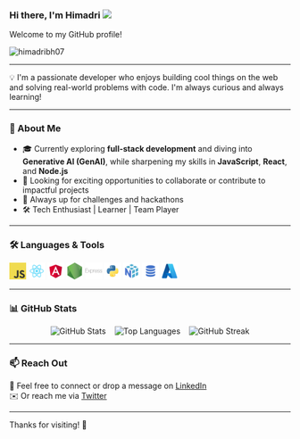 ### Hi there, I'm Himadri <img src="https://media.tenor.com/nebZyl8oN7IAAAAi/wave-hello.gif" width="30">

Welcome to my GitHub profile!

<p align="left">
  <img src="https://komarev.com/ghpvc/?username=himadribh07&label=Profile%20Views&color=d4af37&style=metal" alt="himadribh07" />
</p>

---

💡 I'm a passionate developer who enjoys building cool things on the web and solving real-world problems with code. I'm always curious and always learning!

---

### 🚀 About Me

- 🎓 Currently exploring **full-stack development** and diving into **Generative AI (GenAI)**, while sharpening my skills in **JavaScript**, **React**, and **Node.js**
- 💼 Looking for exciting opportunities to collaborate or contribute to impactful projects
- 🎯 Always up for challenges and hackathons
- 🛠️ Tech Enthusiast | Learner | Team Player

---
<!--
### 🔗 Connect with Me

<a href="https://linkedin.com/in/himadribhattacharya3/" target="_blank">
  <img align="left" alt="LinkedIn" width="24px" src="https://cdn-icons-png.flaticon.com/512/174/174857.png" />
</a>
<a href="https://twitter.com/slowcheetah07_" target="_blank">
  <img align="left" alt="Twitter" width="24px" src="https://cdn-icons-png.flaticon.com/512/733/733579.png" />
</a>
<a href="https://www.instagram.com/slowcheetah07_" target="_blank">
  <img align="left" alt="Instagram" width="24px" src="https://cdn-icons-png.flaticon.com/512/2111/2111463.png" />
</a>

<br/><br/>

-->

### 🛠️ Languages & Tools

<code><img height="30" src="https://raw.githubusercontent.com/github/explore/main/topics/javascript/javascript.png" alt="JavaScript"/></code>
<code><img height="30" src="https://raw.githubusercontent.com/github/explore/main/topics/react/react.png" alt="React"/></code>
<code><img height="30" src="https://raw.githubusercontent.com/github/explore/main/topics/angular/angular.png" alt="Angular"/></code>
<code><img height="30" src="https://raw.githubusercontent.com/github/explore/main/topics/nodejs/nodejs.png" alt="Node.js"/></code>
<code><img height="30" src="https://raw.githubusercontent.com/github/explore/main/topics/express/express.png" alt="Express.js"/></code>
<code><img height="30" src="https://raw.githubusercontent.com/github/explore/main/topics/python/python.png" alt="Python"/></code>
<code><img height="30" src="https://raw.githubusercontent.com/github/explore/main/topics/numpy/numpy.png" alt="NumPy"/></code>
<code><img height="30" src="https://raw.githubusercontent.com/github/explore/main/topics/sql/sql.png" alt="SQL"/></code>
<code><img height="30" src="https://raw.githubusercontent.com/github/explore/main/topics/azure/azure.png" alt="Azure"/></code>

---

### 📊 GitHub Stats

<p align="center">
  <img src="https://github-readme-stats.vercel.app/api?username=himadribh07&show_icons=true&theme=radical" alt="GitHub Stats" height="180"/>
  &nbsp;&nbsp;
  <img src="https://github-readme-stats.vercel.app/api/top-langs/?username=himadribh07&layout=compact&theme=radical" alt="Top Languages" height="180"/>
  &nbsp;&nbsp;
  <img src="https://github-readme-streak-stats.herokuapp.com/?user=himadribh07&theme=radical" alt="GitHub Streak" height="180"/>
</p>

---

### 📫 Reach Out

📍 Feel free to connect or drop a message on [LinkedIn](https://linkedin.com/in/himadribhattacharya3/)  
✉️ Or reach me via [Twitter](https://twitter.com/slowcheetah07_)

---

Thanks for visiting! 🚀

